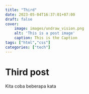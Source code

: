 ```yaml
---
title: "Third"
date: 2023-05-04T16:37:01+07:00
draft: false
cover:
    image: images/undraw_vision.png
    alt: 'This is a post image'
    caption: This is the Caption
tags: ["html","css"]
categories: ["tech"]
---
```


# Third post

Kita coba beberapa kata

